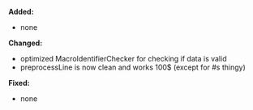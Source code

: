 **Added:**
* none

**Changed:**
* optimized MacroIdentifierChecker for checking if data is valid
* preprocessLine is now clean and works 100$ (except for #s thingy)

**Fixed:**
* none
